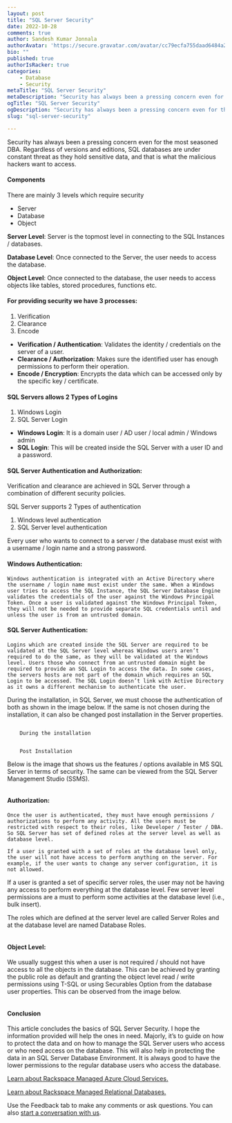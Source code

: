 ```yaml
---
layout: post
title: "SQL Server Security"
date: 2022-10-28
comments: true
author: Sandesh Kumar Jonnala
authorAvatar: 'https://secure.gravatar.com/avatar/cc79ecfa755daad6484a2763ca44890b'
bio: ""
published: true
authorIsRacker: true
categories:
    - Database
    - Security
metaTitle: "SQL Server Security"
metaDescription: "Security has always been a pressing concern even for the most seasoned DBA. Regardless of versions and Editions, Majorly the SQL databases are constantly under threat as they hold sensitive data and that is where the malicious hackers want access to."
ogTitle: "SQL Server Security"
ogDescription: "Security has always been a pressing concern even for the most seasoned DBA. Regardless of versions and Editions, Majorly the SQL databases are constantly under threat as they hold sensitive data and that is where the malicious hackers want access to."
slug: "sql-server-security"

---
```

Security has always been a pressing concern even for the most seasoned DBA. Regardless of versions and editions,  SQL databases are under constant threat as they hold sensitive data, and that is what the malicious hackers want to access.

<!--more-->

#### Components
There are mainly 3 levels which require security 

- Server 
- Database 
- Object 

**Server Level**: Server is the topmost level in connecting to the SQL Instances / databases.


**Database Level**: Once connected to the Server, the user needs to access the database.


**Object Level**: Once connected to the database, the user needs to access objects like tables, stored procedures, functions etc.

#### For providing security we have 3 processes:
1.	Verification
2.	Clearance
3.	Encode


- **Verification / Authentication**: Validates the identity / credentials on the server of a user.
- **Clearance / Authorization**: Makes sure the identified user has enough permissions to perform their operation.
- **Encode / Encryption**: Encrypts the data which can be accessed only by the specific key / certificate.


#### SQL Servers allows 2 Types of Logins
1.	Windows Login 
2.	SQL Server Login
- **Windows Login**: It is a domain user / AD user / local admin / Windows admin
- **SQL Login**: This will be created inside the SQL Server with a user ID and a password.

#### SQL Server Authentication and Authorization:

Verification and clearance are achieved in SQL Server through a combination of different security policies.

SQL Server supports 2 Types of authentication
1.	Windows level authentication
2.	SQL Server level authentication

Every user who wants to connect to a server / the database must exist with a username / login name and a strong password.

#### Windows Authentication:
	Windows authentication is integrated with an Active Directory where the username / login name must exist under the same. When a Windows user tries to access the SQL Instance, the SQL Server Database Engine validates the credentials of the user against the Windows Principal Token. Once a user is validated against the Windows Principal Token, they will not be needed to provide separate SQL credentials until and unless the user is from an untrusted domain.

#### SQL Server Authentication:
	Logins which are created inside the SQL Server are required to be validated at the SQL Server level whereas Windows users aren’t required to do the same, as they will be validated at the Windows level. Users those who connect from an untrusted domain might be required to provide an SQL Login to access the data. In some cases, the servers hosts are not part of the domain which requires an SQL Login to be accessed. The SQL Login doesn’t link with Active Directory as it owns a different mechanism to authenticate the user.

During the installation, in SQL Server, we must choose the authentication of both as shown in the image below. If the same is not chosen during the installation, it can also be changed post installation in the Server properties.

<img src=Picture1.png title="" alt="">

        During the installation

<img src=Picture2.png title="" alt="">

        Post Installation

Below is the image that shows us the features / options available in MS SQL Server in terms of security. The same can be viewed from the SQL Server Management Studio (SSMS).

  <img src=Picturex.png title="" alt="">

#### Authorization: 

	Once the user is authenticated, they must have enough permissions / authorizations to perform any activity. All the users must be restricted with respect to their roles, like Developer / Tester / DBA.  So SQL Server has set of defined roles at the server level as well as database level.

	If a user is granted with a set of roles at the database level only, the user will not have access to perform anything on the server. For example, if the user wants to change any server configuration, it is not allowed. 
	
  If a user is granted a set of specific server roles, the user may not be having any access to perform everything at the database level. Few server level permissions are a must to perform some activities at the database level (i.e., bulk insert). 


The roles which are defined at the server level are called Server Roles and at the database level are named Database Roles.

<img src=Picturey.png title="" alt="">


#### Object Level:

We usually suggest this when a user is not required / should not have access to all the objects in the database. This can be achieved by granting the public role as default and granting the object level read / write permissions using T-SQL or using Securables Option from the database user properties. This can be observed from the image below.

<img src=Picture5.png title="" alt="">

#### Conclusion

This article concludes the basics of SQL Server Security. I hope the information provided will help the ones in need. Majorly, it’s to guide on how to protect the data and on how to manage the SQL Server users who access or who need access on the database. This will also help in protecting the data in an SQL Server Database Environment. It is always good to have the lower permissions to the regular database users who access the database.






































<a class="cta purple" id="cta" href="https://www.rackspace.com/cloud/azure">Learn about Rackspace Managed Azure Cloud Services.</a>

<a class="cta purple" id="cta" href="https://www.rackspace.com/data/managed-sql"> Learn about Rackspace Managed Relational Databases.</a>


Use the Feedback tab to make any comments or ask questions. You can also
[start a conversation with us](https://www.rackspace.com/contact).
